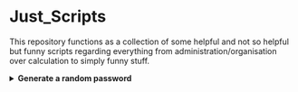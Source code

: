 # Just_Scripts

This repository functions as a collection of some helpful and not so helpful but funny scripts regarding everything from administration/organisation over calculation to simply funny stuff.

<details>
  <summary><b>Generate a random password</b></summary>
<br>  

This scripts generates a random password for you by using different characters (letters, digits, punctuation).
  
</details>
